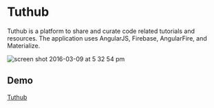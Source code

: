 # Tuthub

Tuthub is a platform to share and curate code related tutorials and resources. The application uses AngularJS, Firebase, AngularFire, and Materialize.

![screen shot 2016-03-09 at 5 32 54 pm](https://cloud.githubusercontent.com/assets/7670539/13654317/3a0c8756-e61d-11e5-9716-fb9fdee76652.png)

## Demo

[Tuthub](https://tut-hub.firebaseapp.com/)
